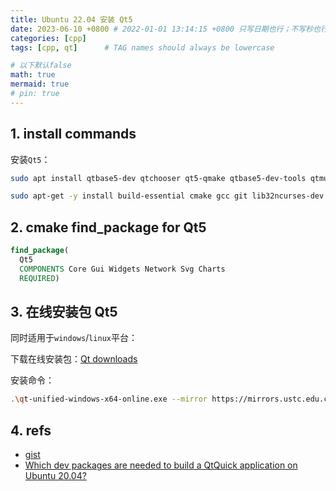 ```yaml
---
title: Ubuntu 22.04 安装 Qt5
date: 2023-06-10 +0800 # 2022-01-01 13:14:15 +0800 只写日期也行；不写秒也行；这样也行 2022-03-09T00:55:42+08:00
categories: [cpp]
tags: [cpp, qt]      # TAG names should always be lowercase

# 以下默认false
math: true
mermaid: true
# pin: true
---
```


## 1. install commands ##

安装`Qt5`：

```bash
sudo apt install qtbase5-dev qtchooser qt5-qmake qtbase5-dev-tools qtmultimedia5-dev qttools5-dev qttools5-dev-tools qtcreator libqt5svg5-dev libqt5charts5 libqt5charts5-dev qtdeclarative5-dev libqt5xmlpatterns5-dev libqt5x11extras5-dev cmake-qt-gui
```

```bash
sudo apt-get -y install build-essential cmake gcc git lib32ncurses-dev lib32z1 libfox-1.6-dev libsdl1.2-dev software-properties-common wget zip python3-pip-whl python3-pil libgtest-dev python3-pip python3-tk python3-setuptools clang-14 python3-clang-14 libusb-1.0-0-dev stlink-tools openocd npm pv libncurses5:i386 libpython2.7:i386 libclang-14-dev python-is-python3
```

## 2. cmake find_package for Qt5 ##

```cmake
find_package(
  Qt5
  COMPONENTS Core Gui Widgets Network Svg Charts
  REQUIRED)
```

## 3. 在线安装包 Qt5 ##

同时适用于`windows`/`linux`平台：

下载在线安装包：[Qt downloads](https://download.qt.io/official_releases/online_installers/)

安装命令：

```bash
.\qt-unified-windows-x64-online.exe --mirror https://mirrors.ustc.edu.cn/qtproject
```

## 4. refs ##

* [gist](https://gist.githubusercontent.com/simos/8de45464687d87407041e4c2d2f69500/raw/4530829479584f290a91020a75c4f6e360492704/setup_buildenv_ubuntu22.04.sh)
* [Which dev packages are needed to build a QtQuick application on Ubuntu 20.04?](https://stackoverflow.com/questions/64882226/which-dev-packages-are-needed-to-build-a-qtquick-application-on-ubuntu-20-04)